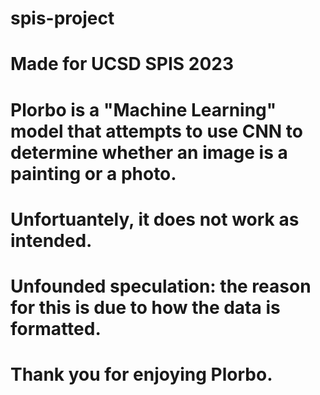 # spis-project

# Made for UCSD SPIS 2023
# Plorbo is a "Machine Learning" model that attempts to use CNN to determine whether an image is a painting or a photo.
# Unfortuantely, it does not work as intended.

# Unfounded speculation: the reason for this is due to how the data is formatted.

# Thank you for enjoying Plorbo.

